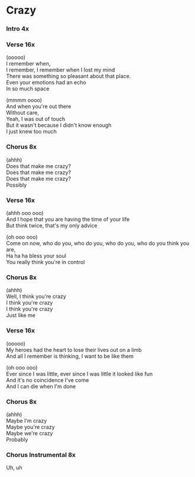 # Crazy

### Intro  4x  

### Verse  16x  

(ooooo)  
I remember when,  
I remember, I remember when I lost my mind  
There was something so pleasant about that place.  
Even your emotions had an echo  
In so much space  
  
(mmmm oooo)  
And when you're out there  
Without care,  
Yeah, I was out of touch  
But it wasn't because I didn't know enough  
I just knew too much  
  
### Chorus  8x  

(ahhh)  
Does that make me crazy?  
Does that make me crazy?  
Does that make me crazy?  
Possibly  
  
### Verse  16x  

(ahhh ooo ooo)  
And I hope that you are having the time of your life  
But think twice, that's my only advice  
  
(oh ooo ooo)  
Come on now, who do you, who do you, who do you, who do you think you are,  
Ha ha ha bless your soul  
You really think you're in control  

### Chorus  8x  

(ahhh)  
Well, I think you're crazy  
I think you're crazy  
I think you're crazy  
Just like me  
  
### Verse  16x  

(ooooo)  
My heroes had the heart to lose their lives out on a limb  
And all I remember is thinking, I want to be like them  

(oh ooo ooo)  
Ever since I was little, ever since I was little it looked like fun  
And it's no coincidence I've come  
And I can die when I'm done  

### Chorus  8x  
  
(ahhh)  
Maybe I'm crazy  
Maybe you're crazy  
Maybe we're crazy  
Probably  
  
### Chorus Instrumental  8x  

Uh, uh  
